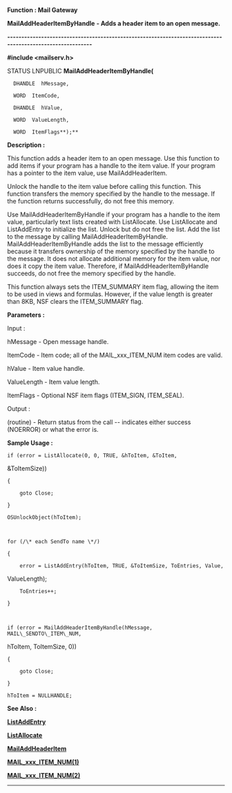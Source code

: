 




<!--
 /\* Font Definitions \*/
 @font-face
 {font-family:Courier;
 panose-1:2 7 4 9 2 2 5 2 4 4;}
@font-face
 {font-family:"Tms Rmn";
 panose-1:2 2 6 3 4 5 5 2 3 4;}
@font-face
 {font-family:Helv;
 panose-1:2 11 6 4 2 2 2 3 2 4;}
@font-face
 {font-family:"Cambria Math";
 panose-1:2 4 5 3 5 4 6 3 2 4;}
 /\* Style Definitions \*/
 p.MsoNormal, li.MsoNormal, div.MsoNormal
 {margin-top:0cm;
 margin-right:0cm;
 margin-bottom:8.0pt;
 margin-left:0cm;
 line-height:107%;
 font-size:11.0pt;
 font-family:"Calibri",sans-serif;}
.MsoChpDefault
 {font-size:11.0pt;}
.MsoPapDefault
 {margin-bottom:8.0pt;
 line-height:107%;}
 /\* Page Definitions \*/
 @page WordSection1
 {size:612.0pt 792.0pt;
 margin:72.0pt 72.0pt 72.0pt 72.0pt;}
div.WordSection1
 {page:WordSection1;}
-->




 


**Function : Mail Gateway**



**MailAddHeaderItemByHandle** **- Adds a
header item to an open message.**


**----------------------------------------------------------------------------------------------------------**



**#include <mailserv.h>**



STATUS
LNPUBLIC **MailAddHeaderItemByHandle(**  

      DHANDLE  hMessage,  

      WORD  ItemCode,  

      DHANDLE  hValue,  

      WORD  ValueLength,  

      WORD  ItemFlags**);**



**Description :**



This
function adds a header item to an open message.  Use this function to add items
if your program has a handle to the item value. If your program has a pointer
to the item value, use MailAddHeaderItem.  

  

Unlock the handle to the item value before calling this function. This function
transfers the memory specified by the handle to the message. If the function
returns successfully, do not free this memory.  

  

Use MailAddHeaderItemByHandle if your program has a handle to the item value,
particularly text lists created with ListAllocate. Use ListAllocate and
ListAddEntry to initialize the list. Unlock but do not free the list. Add the
list to the message by calling MailAddHeaderItemByHandle.
MailAddHeaderItemByHandle adds the list to the message efficiently because it
transfers ownership of the memory specified by the handle to the message. It
does not allocate additional memory for the item value, nor does it copy the
item value. Therefore, if MailAddHeaderItemByHandle succeeds, do not free the
memory specified by the handle.  

  

This function always sets the ITEM\_SUMMARY item flag, allowing the item to be
used in views and formulas.  However, if the value length is greater than 8KB,
NSF clears the ITEM\_SUMMARY flag.


 


**Parameters :**



Input :  

hMessage  -  Open message handle.  

  

ItemCode  -  Item code; all of the MAIL\_xxx\_ITEM\_NUM item codes are valid.  

  

hValue  -  Item value handle.  

  

ValueLength  -  Item value length.  

  

ItemFlags  -  Optional NSF item flags (ITEM\_SIGN, ITEM\_SEAL).  

  




Output :  

(routine)  -  Return status from the call -- indicates either success (NOERROR)
or what the error is.  

  

  




 **Sample Usage :**


  

    if (error = ListAllocate(0, 0, TRUE, &hToItem, &ToItem,
&ToItemSize))  

    {  

        goto Close;  

    }  

    OSUnlockObject(hToItem);  

  

    for (/\* each SendTo name \*/)  

    {  

        error = ListAddEntry(hToItem, TRUE, &ToItemSize, ToEntries, Value,
ValueLength);  

        ToEntries++;  

    }  

             

    if (error = MailAddHeaderItemByHandle(hMessage, MAIL\_SENDTO\_ITEM\_NUM,
hToItem, ToItemSize, 0))  

    {  

        goto Close;  

    }  

    hToItem = NULLHANDLE;  

  




 **See Also :**


**[ListAddEntry](ListAddEntry.md)**


**[ListAllocate](ListAllocate.md)**


**[MailAddHeaderItem](MailAddHeaderItem.md)**


**[MAIL\_xxx\_ITEM\_NUM(1)](notes:///852584E300582C9D/61FD4E9848264AD28525620B006BA8BD/85255D56004D3F6385255CF1005E1A42)**


**[MAIL\_xxx\_ITEM\_NUM(2)](notes:///852584E300582C9D/61FD4E9848264AD28525620B006BA8BD/9AB3CEDDDF02771B8525667A006D464F)**



----------------------------------------------------------------------------------------------------------


 





